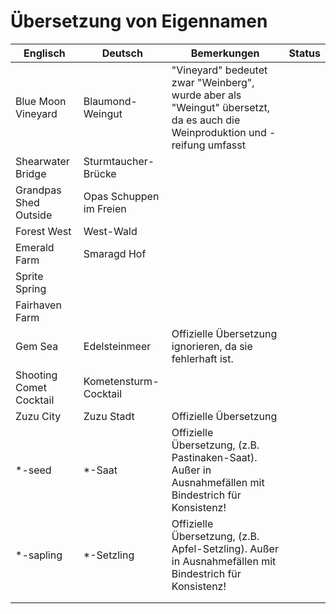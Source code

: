 # Übersetzung von Eigennamen

| Englisch                | Deutsch                 | Bemerkungen                                                                                                                 | Status |
|-------------------------|-------------------------|-----------------------------------------------------------------------------------------------------------------------------|--------|
| Blue Moon Vineyard      | Blaumond-Weingut        | "Vineyard" bedeutet zwar "Weinberg", wurde aber als "Weingut" übersetzt, da es auch die Weinproduktion und -reifung umfasst |        |
| Shearwater Bridge       | Sturmtaucher-Brücke     |                                                                                                                             |        |
| Grandpas Shed Outside   | Opas Schuppen im Freien |                                                                                                                             |        |
| Forest West             | West-Wald               |                                                                                                                             |        |
| Emerald Farm            | Smaragd Hof             |                                                                                                                             |        |
| Sprite Spring           |                         |                                                                                                                             |        |
| Fairhaven Farm          |                         |                                                                                                                             |        |
| Gem Sea                 | Edelsteinmeer           | Offizielle Übersetzung ignorieren, da sie fehlerhaft ist.                                                                   |        |
| Shooting Comet Cocktail | Kometensturm-Cocktail   |                                                                                                                             |        |
| Zuzu City               | Zuzu Stadt              | Offizielle Übersetzung                                                                                                      |        |
| *-seed                  | *-Saat                  | Offizielle Übersetzung, (z.B. Pastinaken-Saat). Außer in Ausnahmefällen mit Bindestrich für Konsistenz!                     |        |
| *-sapling               | *-Setzling              | Offizielle Übersetzung, (z.B. Apfel-Setzling). Außer in Ausnahmefällen mit Bindestrich für Konsistenz!                      |        |
|                         |                         |                                                                                                                             |        |
|                         |                         |                                                                                                                             |        |